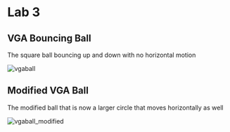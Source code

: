 # Lab 3

## VGA Bouncing Ball

The square ball bouncing up and down with no horizontal motion

![vgaball](vgaball.gif)

## Modified VGA Ball

The modified ball that is now a larger circle that moves horizontally as well

![vgaball_modified](vgaball_modified.gif)

